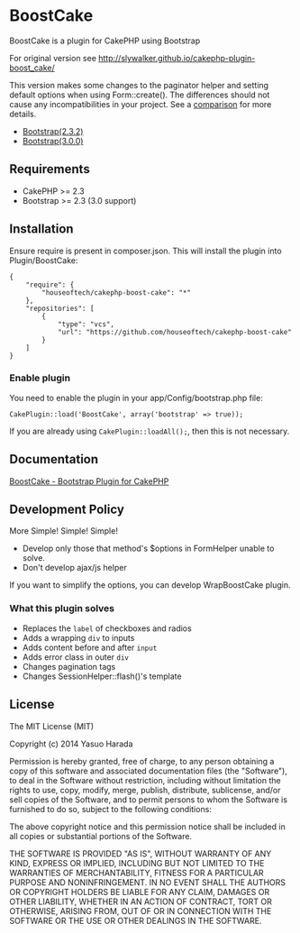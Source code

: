 # BoostCake

BoostCake is a plugin for CakePHP using Bootstrap

For original version see http://slywalker.github.io/cakephp-plugin-boost_cake/

This version makes some changes to the paginator helper and setting default options when using Form::create(). The differences should not cause any incompatibilities in your project. See a [comparison](https://github.com/slywalker/cakephp-plugin-boost_cake/compare/master...houseoftech:master) for more details.

* [Bootstrap(2.3.2)](http://getbootstrap.com/2.3.2/)
* [Bootstrap(3.0.0)](http://getbootstrap.com/)

## Requirements

* CakePHP >= 2.3
* Bootstrap >= 2.3 (3.0 support)

## Installation

Ensure require is present in composer.json. This will install the plugin into Plugin/BoostCake:

	{
		"require": {
			"houseoftech/cakephp-boost-cake": "*"
		},
		"repositories": [
			{
				"type": "vcs",
				"url": "https://github.com/houseoftech/cakephp-boost-cake"
			}
		]
	}

### Enable plugin

You need to enable the plugin in your app/Config/bootstrap.php file:

`CakePlugin::load('BoostCake', array('bootstrap' => true));`

If you are already using `CakePlugin::loadAll();`, then this is not necessary.

## Documentation

[BoostCake - Bootstrap Plugin for CakePHP](http://slywalker.github.io/cakephp-plugin-boost_cake/)

## Development Policy

More Simple! Simple! Simple!

* Develop only those that method's $options in FormHelper unable to solve.
* Don't develop ajax/js helper

If you want to simplify the options, you can develop WrapBoostCake plugin.

### What this plugin solves

* Replaces the `label` of checkboxes and radios
* Adds a wrapping `div` to inputs
* Adds content before and after `input`
* Adds error class in outer `div`
* Changes pagination tags
* Changes SessionHelper::flash()'s template

## License

The MIT License (MIT)

Copyright (c) 2014 Yasuo Harada

Permission is hereby granted, free of charge, to any person obtaining a copy
of this software and associated documentation files (the "Software"), to deal
in the Software without restriction, including without limitation the rights
to use, copy, modify, merge, publish, distribute, sublicense, and/or sell
copies of the Software, and to permit persons to whom the Software is
furnished to do so, subject to the following conditions:

The above copyright notice and this permission notice shall be included in
all copies or substantial portions of the Software.

THE SOFTWARE IS PROVIDED "AS IS", WITHOUT WARRANTY OF ANY KIND, EXPRESS OR
IMPLIED, INCLUDING BUT NOT LIMITED TO THE WARRANTIES OF MERCHANTABILITY,
FITNESS FOR A PARTICULAR PURPOSE AND NONINFRINGEMENT. IN NO EVENT SHALL THE
AUTHORS OR COPYRIGHT HOLDERS BE LIABLE FOR ANY CLAIM, DAMAGES OR OTHER
LIABILITY, WHETHER IN AN ACTION OF CONTRACT, TORT OR OTHERWISE, ARISING FROM,
OUT OF OR IN CONNECTION WITH THE SOFTWARE OR THE USE OR OTHER DEALINGS IN
THE SOFTWARE.
